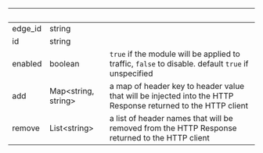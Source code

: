 <!-- Code generated for API Clients. DO NOT EDIT. -->

| &nbsp;  | &nbsp;                    | &nbsp;                                                                                                       |
| ------- | ------------------------- | ------------------------------------------------------------------------------------------------------------ |
| edge_id | string                    |                                                                                                              |
| id      | string                    |                                                                                                              |
| enabled | boolean                   | `true` if the module will be applied to traffic, `false` to disable. default `true` if unspecified           |
| add     | Map&lt;string, string&gt; | a map of header key to header value that will be injected into the HTTP Response returned to the HTTP client |
| remove  | List&lt;string&gt;        | a list of header names that will be removed from the HTTP Response returned to the HTTP client               |
